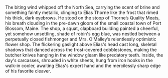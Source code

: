 The biting wind whipped off the North Sea, carrying the scent of brine and something faintly metallic, clinging to Elias Thorne like the frost that rimed his thick, dark eyebrows.  He stood on the stoop of Thorne’s Quality Meats, his breath clouding in the pre-dawn gloom of the small coastal town of Port Blossom, Maine.  The shop, a squat, clapboard building painted a cheerful, yet somehow unsettling, shade of robin's egg blue, was nestled between a perpetually closed fishmonger and Mrs. O’Malley’s relentlessly optimistic flower shop.  The flickering gaslight above Elias's head cast long, skeletal shadows that danced across the frost-covered cobblestones, making the butcher knives hanging in the window gleam like predatory teeth.  Inside, the day's carcasses, shrouded in white sheets, hung from iron hooks in the walk-in cooler, awaiting Elias's expert hand and the mercilessly sharp edge of his favorite cleaver.
